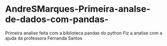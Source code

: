 # AndreSMarques-Primeira-analse-de-dados-com-pandas-

Primeira analise feita com a biblioteca pandas do python
Fiz a analise com a ajuda da professora Fernanda Santos
